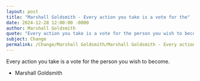 ```yaml
---
layout: post
title: "Marshall Goldsmith - Every action you take is a vote for the"
date: 2024-12-28 12:00:00 -0000
author: Marshall Goldsmith
quote: "Every action you take is a vote for the person you wish to become."
subject: Change
permalink: /Change/Marshall Goldsmith/Marshall Goldsmith - Every action you take is a vote for the
---
```


Every action you take is a vote for the person you wish to become.

- Marshall Goldsmith
